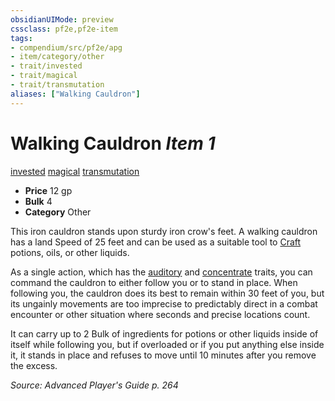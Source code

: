 ```yaml
---
obsidianUIMode: preview
cssclass: pf2e,pf2e-item
tags:
- compendium/src/pf2e/apg
- item/category/other
- trait/invested
- trait/magical
- trait/transmutation
aliases: ["Walking Cauldron"]
---
```

# Walking Cauldron *Item 1*  
[invested](../../../rules/traits/invested.md)  [magical](../../../rules/traits/magical.md)  [transmutation](../../../rules/traits/transmutation.md)  

- **Price** 12 gp
- **Bulk** 4
- **Category** Other

This iron cauldron stands upon sturdy iron crow's feet. A walking cauldron has a land Speed of 25 feet and can be used as a suitable tool to [Craft](../../../rules/actions/craft.md) potions, oils, or other liquids.

As a single action, which has the [auditory](../../../rules/traits/auditory.md) and [concentrate](../../../rules/traits/concentrate.md) traits, you can command the cauldron to either follow you or to stand in place. When following you, the cauldron does its best to remain within 30 feet of you, but its ungainly movements are too imprecise to predictably direct in a combat encounter or other situation where seconds and precise locations count.

It can carry up to 2 Bulk of ingredients for potions or other liquids inside of itself while following you, but if overloaded or if you put anything else inside it, it stands in place and refuses to move until 10 minutes after you remove the excess.

*Source: Advanced Player's Guide p. 264*